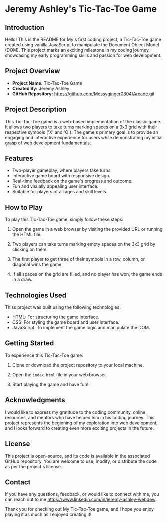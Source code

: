# Jeremy Ashley's Tic-Tac-Toe Game

## Introduction

Hello! This is the README for My's first coding project, a Tic-Tac-Toe game created using vanilla JavaScript to manipulate the Document Object Model (DOM). This project marks an exciting milestone in my coding journey, showcasing my early programming skills and passion for web development.

## Project Overview

- **Project Name:** Tic-Tac-Toe Game
- **Created By:** Jeremy Ashley
- **GitHub Repository:** https://github.com/Messyginger0804/Arcade.git

## Project Description

This Tic-Tac-Toe game is a web-based implementation of the classic game. It allows two players to take turns marking spaces on a 3x3 grid with their respective symbols ('X' and 'O'). The game's primary goal is to provide an engaging and interactive experience for users while demonstrating my initial grasp of web development fundamentals.

## Features

- Two-player gameplay, where players take turns.
- Interactive game board with responsive design.
- Real-time feedback on the game's progress and outcome.
- Fun and visually appealing user interface.
- Suitable for players of all ages and skill levels.

## How to Play

To play this Tic-Tac-Toe game, simply follow these steps:

1. Open the game in a web browser by visiting the provided URL or running the HTML file.

2. Two players can take turns marking empty spaces on the 3x3 grid by clicking on them.

3. The first player to get three of their symbols in a row, column, or diagonal wins the game.

4. If all spaces on the grid are filled, and no player has won, the game ends in a draw.

## Technologies Used

Thiss project was built using the following technologies:

- HTML: For structuring the game interface.
- CSS: For styling the game board and user interface.
- JavaScript: To implement the game logic and manipulate the DOM.

## Getting Started

To experience this Tic-Tac-Toe game:

1. Clone or download the project repository to your local machine.

2. Open the `index.html` file in your web browser.

3. Start playing the game and have fun!

## Acknowledgments

I would like to express my gratitude to the coding community, online resources, and mentors who have helped him in his coding journey. This project represents the beginning of my exploration into web development, and I looks forward to creating even more exciting projects in the future.

## License

This project is open-source, and its code is available in the associated GitHub repository. You are welcome to use, modify, or distribute the code as per the project's license.

## Contact

If you have any questions, feedback, or would like to connect with me, you can reach out to me https://www.linkedin.com/in/jeremy-ashley-webdev/.

Thank you for checking out My Tic-Tac-Toe game, and I hope you enjoy playing it as much as I enjoyed creating it!
